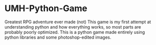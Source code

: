 # UMH-Python-Game
Greatest RPG adventure ever made (not)
This game is my first attempt at understanding python and how everything works, so most parts are probably poorly optimized.
This is a python game made entirely using python libraries and some photoshop-edited images.
